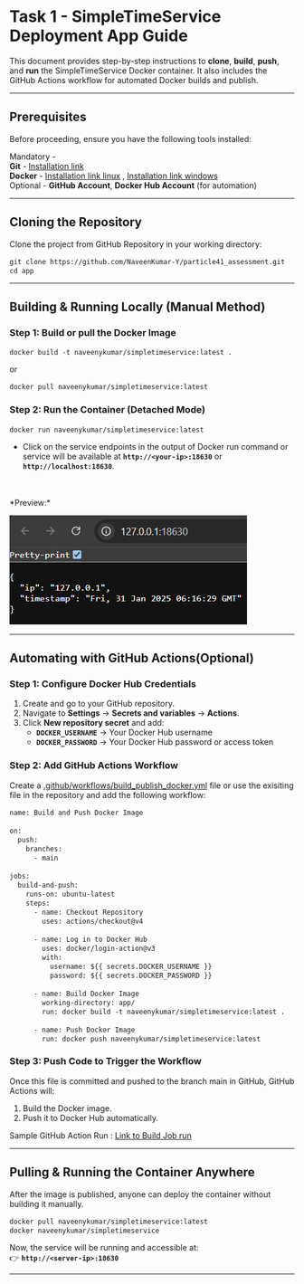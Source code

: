 **Task 1 - SimpleTimeService Deployment App Guide**
======================================

This document provides step-by-step instructions to **clone**, **build**, **push**, and **run** the SimpleTimeService Docker container. It also includes the GitHub Actions workflow for automated Docker builds and publish.
* * * * *

 Prerequisites
--------------------

Before proceeding, ensure you have the following tools installed:

Mandatory - <br> 
**Git** - [Installation link](http://git-scm.com/downloads)<br>
**Docker** - [Installation link linux](https://docs.docker.com/engine/install/)  , [Installation link windows](https://docs.docker.com/desktop/setup/install/windows-install/)<br>
Optional - **GitHub Account**, **Docker Hub Account** (for automation)


* * * * *

**Cloning the Repository**
-----------------------------

Clone the project from GitHub Repository in your working directory:

```
git clone https://github.com/NaveenKumar-Y/particle41_assessment.git
cd app
```

* * * * *

**Building & Running Locally (Manual Method)**
--------------------------------------------------

### **Step 1: Build or pull the Docker Image**


```
docker build -t naveenykumar/simpletimeservice:latest .
```
or <br>
```
docker pull naveenykumar/simpletimeservice:latest
```

### **Step 2: Run the Container (Detached Mode)**

```
docker run naveenykumar/simpletimeservice:latest
```

-  Click on the service endpoints in the output of Docker run command or  service will be available at **`http://<your-ip>:18630`** or **`http://localhost:18630`**. 
<br>
<br>
*Preview:*

   ![image](.github/images/app_server.PNG)

* * * * *

**Automating with GitHub Actions**(Optional)
-------------------------------------

### **Step 1: Configure Docker Hub Credentials**

1.  Create and go to your GitHub repository.
2.  Navigate to **Settings** → **Secrets and variables** → **Actions**.
3.  Click **New repository secret** and add:
    -   **`DOCKER_USERNAME`** → Your Docker Hub username
    -   **`DOCKER_PASSWORD`** → Your Docker Hub password or access token

### **Step 2: Add GitHub Actions Workflow**

Create a [.github/workflows/build_publish_docker.yml](.github/workflows/build_publish_docker.yml) file or use the exisiting file in the repository and add the following workflow:


```
name: Build and Push Docker Image

on:
  push:
    branches:
      - main 

jobs:
  build-and-push:
    runs-on: ubuntu-latest  
    steps:
      - name: Checkout Repository
        uses: actions/checkout@v4

      - name: Log in to Docker Hub
        uses: docker/login-action@v3
        with:
          username: ${{ secrets.DOCKER_USERNAME }}
          password: ${{ secrets.DOCKER_PASSWORD }}

      - name: Build Docker Image
        working-directory: app/
        run: docker build -t naveenykumar/simpletimeservice:latest .

      - name: Push Docker Image
        run: docker push naveenykumar/simpletimeservice:latest

```

### **Step 3: Push Code to Trigger the Workflow**

Once this file is committed and pushed to the branch main in GitHub, GitHub Actions will:

1.  Build the Docker image.
2.  Push it to Docker Hub automatically.

Sample GitHub Action Run : [Link to Build Job run](https://github.com/NaveenKumar-Y/particle41_assessment/actions/runs/13066787923/job/36460429960)

* * * * *

**Pulling & Running the Container Anywhere**
-----------------------------------------------

After the image is published, anyone can deploy the container without building it manually.


```
docker pull naveenykumar/simpletimeservice:latest
docker naveenykumar/simpletimeservice
```

Now, the service will be running and accessible at:\
👉 **`http://<server-ip>:18630`**

* * * * *